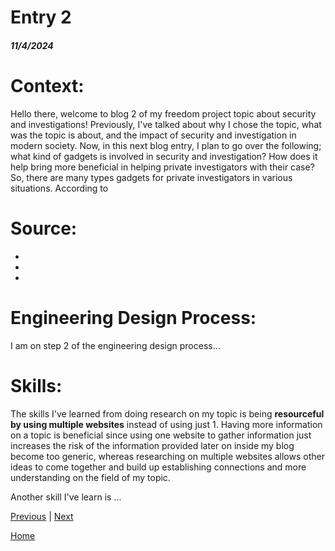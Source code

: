 # Entry 2
##### 11/4/2024

# Context:
Hello there, welcome to blog 2 of my freedom project topic about security and investigations! Previously, I've talked about why I chose the topic, what was the topic is about, and the impact of security and investigation in modern society. Now, in this next blog entry, I plan to go over the following; what kind of gadgets is involved in security and investigation? How does it help bring more beneficial in helping private investigators with their case? So, there are many types gadgets for private investigators in various situations. According to []()

# Source:
*
*
*

# Engineering Design Process:
I am on step 2 of the engineering design process...

# Skills: 
The skills I've learned from doing research on my topic is being **resourceful by using multiple websites** instead of using just 1. Having more information on a topic is beneficial since using one website to gather information just increases the risk of the information provided later on inside my blog become too generic, whereas researching on multiple websites allows other ideas to come together and build up establishing connections and more understanding on the field of my topic.  

Another skill I've learn is ...

[Previous](entry01.md) | [Next](entry03.md)

[Home](../README.md)
